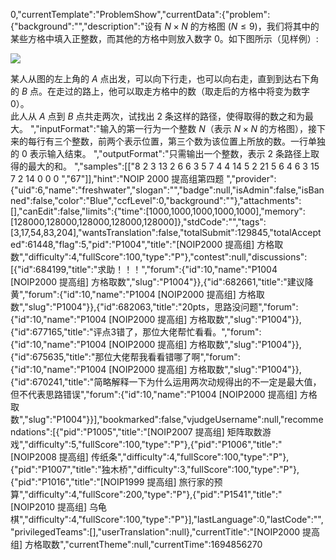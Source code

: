 0,"currentTemplate":"ProblemShow","currentData":{"problem":{"background":"","description":"设有 $N \times N$ 的方格图 $(N \le 9)$，我们将其中的某些方格中填入正整数，而其他的方格中则放入数字 $0$。如下图所示（见样例）:

![](https:\/\/cdn.luogu.com.cn\/upload\/image_hosting\/zj4bo91w.png)

某人从图的左上角的 $A$ 点出发，可以向下行走，也可以向右走，直到到达右下角的 $B$ 点。在走过的路上，他可以取走方格中的数（取走后的方格中将变为数字 $0$）。  
此人从 $A$ 点到 $B$ 点共走两次，试找出 $2$ 条这样的路径，使得取得的数之和为最大。
","inputFormat":"输入的第一行为一个整数 $N$（表示 $N \times N$ 的方格图），接下来的每行有三个整数，前两个表示位置，第三个数为该位置上所放的数。一行单独的 $0$ 表示输入结束。
","outputFormat":"只需输出一个整数，表示 $2$ 条路径上取得的最大的和。
","samples":[["8
2 3 13
2 6  6
3 5  7
4 4 14
5 2 21
5 6  4
6 3 15
7 2 14
0 0  0
","67"]],"hint":"NOIP 2000 提高组第四题
","provider":{"uid":6,"name":"freshwater","slogan":"","badge":null,"isAdmin":false,"isBanned":false,"color":"Blue","ccfLevel":0,"background":""},"attachments":[],"canEdit":false,"limits":{"time":[1000,1000,1000,1000,1000],"memory":[128000,128000,128000,128000,128000]},"stdCode":"","tags":[3,17,54,83,204],"wantsTranslation":false,"totalSubmit":129845,"totalAccepted":61448,"flag":5,"pid":"P1004","title":"[NOIP2000 提高组] 方格取数","difficulty":4,"fullScore":100,"type":"P"},"contest":null,"discussions":[{"id":684199,"title":"求助！！！","forum":{"id":10,"name":"P1004 [NOIP2000 提高组] 方格取数","slug":"P1004"}},{"id":682661,"title":"建议降黄","forum":{"id":10,"name":"P1004 [NOIP2000 提高组] 方格取数","slug":"P1004"}},{"id":682063,"title":"20pts，思路没问题","forum":{"id":10,"name":"P1004 [NOIP2000 提高组] 方格取数","slug":"P1004"}},{"id":677165,"title":"评点3错了，那位大佬帮忙看看。","forum":{"id":10,"name":"P1004 [NOIP2000 提高组] 方格取数","slug":"P1004"}},{"id":675635,"title":"那位大佬帮我看看错哪了啊","forum":{"id":10,"name":"P1004 [NOIP2000 提高组] 方格取数","slug":"P1004"}},{"id":670241,"title":"简略解释一下为什么运用两次动规得出的不一定是最大值，但不代表思路错误","forum":{"id":10,"name":"P1004 [NOIP2000 提高组] 方格取数","slug":"P1004"}}],"bookmarked":false,"vjudgeUsername":null,"recommendations":[{"pid":"P1005","title":"[NOIP2007 提高组] 矩阵取数游戏","difficulty":5,"fullScore":100,"type":"P"},{"pid":"P1006","title":"[NOIP2008 提高组] 传纸条","difficulty":4,"fullScore":100,"type":"P"},{"pid":"P1007","title":"独木桥","difficulty":3,"fullScore":100,"type":"P"},{"pid":"P1016","title":"[NOIP1999 提高组] 旅行家的预算","difficulty":4,"fullScore":200,"type":"P"},{"pid":"P1541","title":"[NOIP2010 提高组] 乌龟棋","difficulty":4,"fullScore":100,"type":"P"}],"lastLanguage":0,"lastCode":"","privilegedTeams":[],"userTranslation":null},"currentTitle":"[NOIP2000 提高组] 方格取数","currentTheme":null,"currentTime":1694856270